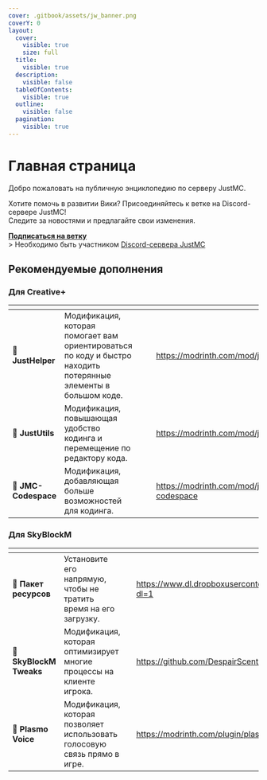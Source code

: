 ```yaml
---
cover: .gitbook/assets/jw_banner.png
coverY: 0
layout:
  cover:
    visible: true
    size: full
  title:
    visible: true
  description:
    visible: false
  tableOfContents:
    visible: true
  outline:
    visible: false
  pagination:
    visible: true
---
```


# Главная страница

Добро пожаловать на публичную энциклопедию по серверу JustMC.

Хотите помочь в развитии Вики? Присоединяйтесь к ветке на Discord-сервере JustMC!\
Следите за новостями и предлагайте свои изменения.

[**Подписаться на ветку**](https://discord.com/channels/828678938070745129/1288571812212510772)\
\> Необходимо быть участником [Discord-сервера JustMC](https://discord.justmc.io)

## Рекомендуемые дополнения

### Для Creative+

<table data-view="cards"><thead><tr><th></th><th></th><th></th><th></th><th data-hidden data-card-target data-type="content-ref"></th></tr></thead><tbody><tr><td>🔧 <strong>JustHelper</strong></td><td>Модификация, которая помогает вам ориентироваться по коду и быстро находить потерянные элементы в большом коде.</td><td></td><td></td><td><a href="https://modrinth.com/mod/justhelper">https://modrinth.com/mod/justhelper</a></td></tr><tr><td>🔧 <strong>JustUtils</strong></td><td>Модификация, повышающая удобство кодинга и перемещение по редактору кода.</td><td></td><td></td><td><a href="https://modrinth.com/mod/justutils">https://modrinth.com/mod/justutils</a></td></tr><tr><td>🔧 <strong>JMC-Codespace</strong></td><td>Модификация, добавляющая больше возможностей для кодинга.</td><td></td><td></td><td><a href="https://modrinth.com/mod/jmc-codespace">https://modrinth.com/mod/jmc-codespace</a></td></tr></tbody></table>

### Для SkyBlockM

<table data-view="cards"><thead><tr><th></th><th></th><th></th><th data-hidden data-card-target data-type="content-ref"></th></tr></thead><tbody><tr><td>🎨 <strong>Пакет ресурсов</strong></td><td>Установите его напрямую, чтобы не тратить время на его загрузку.</td><td></td><td><a href="https://www.dl.dropboxusercontent.com/s/y6xz2nx6lhe4eeu/SkyBlockM.zip?dl=1">https://www.dl.dropboxusercontent.com/s/y6xz2nx6lhe4eeu/SkyBlockM.zip?dl=1</a></td></tr><tr><td>🔧 <strong>SkyBlockM Tweaks</strong></td><td>Модификация, которая оптимизирует многие процессы на клиенте игрока.</td><td></td><td><a href="https://github.com/DespairScent/SkyBlockM-Tweaks/releases">https://github.com/DespairScent/SkyBlockM-Tweaks/releases</a></td></tr><tr><td>🔧 <strong>Plasmo Voice</strong></td><td>Модификация, которая позволяет использовать голосовую связь прямо в игре.</td><td></td><td><a href="https://modrinth.com/plugin/plasmo-voice">https://modrinth.com/plugin/plasmo-voice</a></td></tr></tbody></table>
